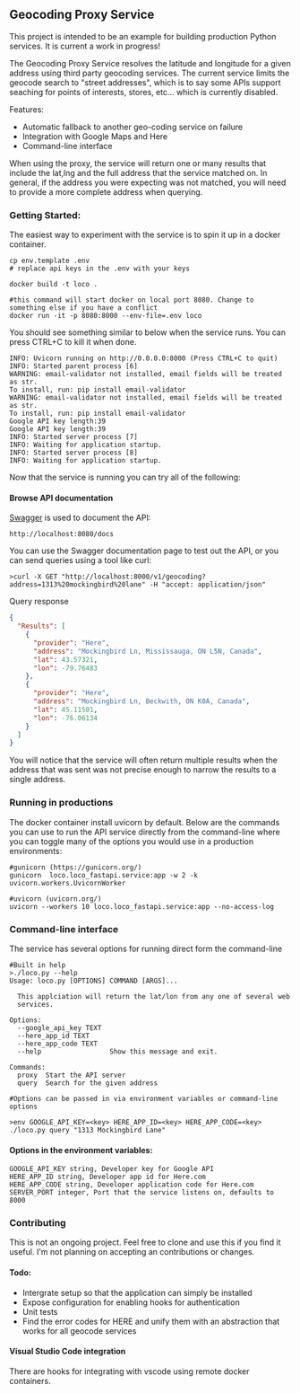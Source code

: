 Geocoding Proxy Service
-----------------------

This project is intended to be an example for building production Python services. It is current a work in progress!

The Geocoding Proxy Service resolves the latitude and longitude for a given address using third party geocoding services. The current service limits the geocode search to "street addresses", which is to say some APIs support seaching for points of interests, stores, etc... which is currently disabled.

Features:
* Automatic fallback to another geo-coding service on failure
* Integration with Google Maps and Here
* Command-line interface
  
When using the proxy, the service will return one or many results that include the lat,lng and the full address that the service matched on.  In general, if the address you were expecting was not matched, you will need to provide a more complete address when querying.  

### Getting Started:
The easiest way to experiment with the service is to spin it up in a docker container.
```
cp env.template .env
# replace api keys in the .env with your keys

docker build -t loco .

#this command will start docker on local port 8080. Change to something else if you have a conflict
docker run -it -p 8080:8000 --env-file=.env loco

```

You should see something similar to below when the service runs. You can press CTRL+C to kill it when done.
```shell
INFO: Uvicorn running on http://0.0.0.0:8000 (Press CTRL+C to quit)
INFO: Started parent process [6]
WARNING: email-validator not installed, email fields will be treated as str.
To install, run: pip install email-validator
WARNING: email-validator not installed, email fields will be treated as str.
To install, run: pip install email-validator
Google API key length:39
Google API key length:39
INFO: Started server process [7]
INFO: Waiting for application startup.
INFO: Started server process [8]
INFO: Waiting for application startup.
```

Now that the service is running you can try all of the following:

#### Browse API documentation
[Swagger](https://swagger.io/) is used to document the API:
```
http://localhost:8080/docs
```

You can use the Swagger documentation page to test out the API, or you can send queries using a tool like curl:
```shell
>curl -X GET "http://localhost:8000/v1/geocoding?address=1313%20mockingbird%20lane" -H "accept: application/json"
```
Query response
```json
{
  "Results": [
    {
      "provider": "Here",
      "address": "Mockingbird Ln, Mississauga, ON L5N, Canada",
      "lat": 43.57321,
      "lon": -79.76483
    },
    {
      "provider": "Here",
      "address": "Mockingbird Ln, Beckwith, ON K0A, Canada",
      "lat": 45.11501,
      "lon": -76.06134
    }
  ]
}
```
You will notice that the service will often return multiple results when the address that was sent was not precise enough to narrow the results to a single address.

### Running in productions
The docker container install uvicorn by default.  Below are the commands you can use to run the API service directly from the command-line where you can toggle many of the options you would use in a production environments:
```shell
#gunicorn (https://gunicorn.org/)
gunicorn  loco.loco_fastapi.service:app -w 2 -k uvicorn.workers.UvicornWorker

#uvicorn (uvicorn.org/)
uvicorn --workers 10 loco.loco_fastapi.service:app --no-access-log
```

### Command-line interface
The service has several options for running direct form the command-line
```shell
#Built in help
>./loco.py --help
Usage: loco.py [OPTIONS] COMMAND [ARGS]...

  This applciation will return the lat/lon from any one of several web
  services.

Options:
  --google_api_key TEXT
  --here_app_id TEXT
  --here_app_code TEXT
  --help                 Show this message and exit.

Commands:
  proxy  Start the API server
  query  Search for the given address

#Options can be passed in via environment variables or command-line options

>env GOOGLE_API_KEY=<key> HERE_APP_ID=<key> HERE_APP_CODE=<key> ./loco.py query "1313 Mockingbird Lane" 
```

#### Options in the environment variables:
```
GOOGLE_API_KEY string, Developer key for Google API
HERE_APP_ID string, Developer app id for Here.com
HERE_APP_CODE string, Developer application code for Here.com
SERVER_PORT integer, Port that the service listens on, defaults to 8000
```

### Contributing

This is not an ongoing project. Feel free to clone and use this if you find it useful. I'm not planning on accepting an contributions or changes.

#### Todo:
* Intergrate setup so that the application can simply be installed
* Expose configuration for enabling hooks for authentication
* Unit tests
* Find the error codes for HERE and unify them with an abstraction that works for all geocode services

#### Visual Studio Code integration
There are hooks for integrating with vscode using remote docker containers.  